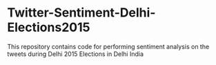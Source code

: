 # Twitter-Sentiment-Delhi-Elections2015
This repository contains code for performing sentiment analysis on the tweets during Delhi 2015 Elections in Delhi India
